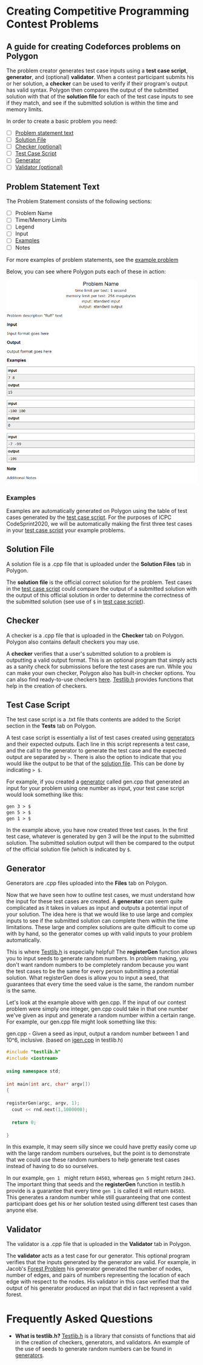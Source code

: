 # Creating Competitive Programming Contest Problems
## A guide for creating Codeforces problems on Polygon

The problem creator generates test case inputs using a **test case script**, **generator**, and (optional) **validator**. When a contest participant submits his or her solution, a **checker** can be used to verify if their program's output has valid syntax. Polygon then compares the output of the submitted solution with that of the **solution file** for each of the test case inputs to see if they match, and see if the submitted solution is within the time and memory limits. 

In order to create a basic problem you need:
- [ ] [Problem statement text](#problem-statement-text)
- [ ] [Solution File](#solution-file)
- [ ] [Checker (optional)](#checker)
- [ ] [Test Case Script](#test-case-script)
- [ ] [Generator](#generator)
- [ ] [Validator (optional)](#validator)

## Problem Statement Text
The Problem Statement consists of the following sections:
- [ ] Problem Name
- [ ] Time/Memory Limits
- [ ] Legend
- [ ] Input
- [ ] [Examples](#examples)
- [ ] Notes

For more examples of problem statements, see the [example problem](https://github.com/uclaacm/CodeSprint2020/tree/master/Example_Problem)

Below, you can see where Polygon puts each of these in action:

![Example Problem Statement](problemStatementExample.png)

### Examples
Examples are automatically generated on Polygon using the table of test cases generated by the [test case script](#test-case-script). For the purposes of ICPC CodeSprint2020, we will be automatically making the first three test cases in your [test case script](#test-case-script) your example problems.

## Solution File
A solution file is a .cpp file that is uploaded under the **Solution Files** tab in Polygon.

The **solution file** is the official correct solution for the problem. Test cases in the [test case script](#test-case-script) could compare the output of a submitted solution with the output of this official solution in order to determine the correctness of the submitted solution (see use of `$` in [test case script](#test-case-script)). 

## Checker
A checker is a .cpp file that is uploaded in the **Checker** tab on Polygon. Polygon also contains default checkers you may use.

A **checker** verifies that a user's submitted solution to a problem is outputting a valid output format. This is an optional program that simply acts as a sanity check for submissions before the test cases are run. While you can make your own checker, Polygon also has built-in checker options. You can also find ready-to-use checkers [here](https://github.com/MikeMirzayanov/testlib/tree/master/checkers). [Testlib.h](https://github.com/MikeMirzayanov/testlib) provides functions that help in the creation of checkers.

## Test Case Script
The test case script is a .txt file thats contents are added to the Script section in the **Tests** tab on Polygon.

A test case script is essentially a list of test cases created using [generators](#generator) and their expected outputs. Each line in this script represents a test case, and the call to the generator to generate the test case and the expected output are separated by `>`. There is also the option to indicate that you would like the output to be that of the [solution file](#solution-file). This can be done by indicating `> $`.

For example, if you created a [generator](#generator) called gen.cpp that generated an input for your problem using one number as input, your test case script would look something like this:

```
gen 3 > $
gen 5 > $
gen 1 > $
```

In the example above, you have now created three test cases. In the first test case, whatever is generated by gen 3 will be the input to the submitted solution. The submitted solution output will then be compared to the output of the official solution file (which is indicated by `$`.

## Generator
Generators are .cpp files uploaded into the **Files** tab on Polygon.

Now that we have seen how to outline test cases, we must understand how the input for these test cases are created. A **generator** can seem quite complicated as it takes in values as input and outputs a potential input of your solution. The idea here is that we would like to use large and complex inputs to see if the submitted solution can complete them within the time limitations. These large and complex solutions are quite difficult to come up with by hand, so the generator comes up with valid inputs to your problem automatically.

This is where [Testlib.h](https://github.com/MikeMirzayanov/testlib) is especially helpful! The **registerGen** function allows you to input seeds to generate random numbers. In problem making, you don't want random numbers to be completely random because you want the test cases to be the same for every person submitting a potential solution. What registerGen does is allow you to input a seed, that guarantees that every time the seed value is the same, the random number is the same.

Let's look at the example above with gen.cpp. If the input of our contest problem were simply one integer, gen.cpp could take in that one number we've given as input and generate a random number within a certain range. For example, our gen.cpp file might look something like this:

gen.cpp - Given a seed as input, output a random number between 1 and 10^6, inclusive.
(based on [igen.cpp](https://github.com/MikeMirzayanov/testlib/blob/master/generators/igen.cpp) in testlib.h)

```C++
#include "testlib.h"
#include <iostream>

using namespace std;

int main(int arc, char* argv[])
{

registerGen(argc, argv, 1);
  cout << rnd.next(1,1000000);
  
  return 0;

}
```

In this example, it may seem silly since we could have pretty easily come up with the large random numbers ourselves, but the point is to demonstrate that we could use these random numbers to help generate test cases instead of having to do so ourselves.

In our example, `gen 1 ` might return `84503`, whereas `gen 5` might return `2843`. The important thing that seeds and the **registerGen** function in testlib.h provide is a guarantee that every time `gen 1` is called it will return `84503`. This generates a random number while still guaranteeing that one contest participant does get his or her solution tested using different test cases than anyone else.

## Validator
The validator is a .cpp file that is uploaded in the **Validator** tab in Polygon.

The **validator** acts as a test case for our generator. This optional program verifies that the inputs generated by the generator are valid. For example, in Jacob's [Forest Problem](https://github.com/uclaacm/CodeSprint2020/tree/master/Forest_Problem) his generator generated the number of nodes, number of edges, and pairs of numbers representing the location of each edge with respect to the nodes. His validator in this case verified that the output of his generator produced an input that did in fact represent a valid forest.

# Frequently Asked Questions
- **What is testlib.h?** [Testlib.h](https://github.com/MikeMirzayanov/testlib) is a library that consists of functions that aid in the creation of checkers, generators, and validators. An example of the use of seeds to generate random numbers can be found in [generators](#generator).
